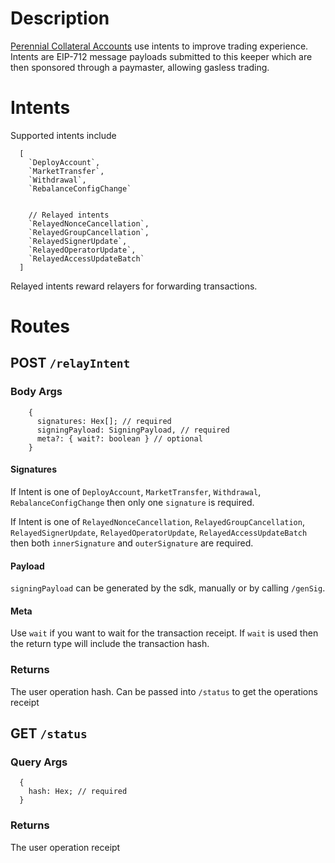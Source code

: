 # Description

[Perennial Collateral Accounts](https://github.com/equilibria-xyz/perennial-v2/blob/v2.3/packages%2Fperennial-account%2FREADME.md) use intents to improve trading experience. Intents are EIP-712 message payloads submitted to this keeper which are then sponsored through a paymaster, allowing gasless trading.

# Intents

Supported intents include

```
  [
    `DeployAccount`,
    `MarketTransfer`,
    `Withdrawal`,
    `RebalanceConfigChange`


    // Relayed intents
    `RelayedNonceCancellation`,
    `RelayedGroupCancellation`,
    `RelayedSignerUpdate`,
    `RelayedOperatorUpdate`,
    `RelayedAccessUpdateBatch`
  ]
```

Relayed intents reward relayers for forwarding transactions.

# Routes

## POST `/relayIntent`

### Body Args

```
    {
      signatures: Hex[]; // required
      signingPayload: SigningPayload, // required
      meta?: { wait?: boolean } // optional
    }
```

#### Signatures

If Intent is one of `DeployAccount`, `MarketTransfer`, `Withdrawal`, `RebalanceConfigChange` then only one `signature` is required.

If Intent is one of `RelayedNonceCancellation`, `RelayedGroupCancellation`, `RelayedSignerUpdate`, `RelayedOperatorUpdate`, `RelayedAccessUpdateBatch` then both `innerSignature` and `outerSignature` are required.

#### Payload

`signingPayload` can be generated by the sdk, manually or by calling `/genSig`.

#### Meta

Use `wait` if you want to wait for the transaction receipt. If `wait` is used then the return type will include the transaction hash.

### Returns

The user operation hash. Can be passed into `/status` to get the operations receipt

## GET `/status`

### Query Args

```
  {
    hash: Hex; // required
  }
```

### Returns

The user operation receipt
